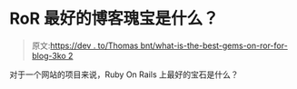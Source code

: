 # RoR 最好的博客瑰宝是什么？

> 原文:[https://dev . to/Thomas bnt/what-is-the-best-gems-on-ror-for-blog-3ko 2](https://dev.to/thomasbnt/what-are-the-best-gems-on-ror-for-blog-3ko2)

对于一个网站的项目来说，Ruby On Rails 上最好的宝石是什么？